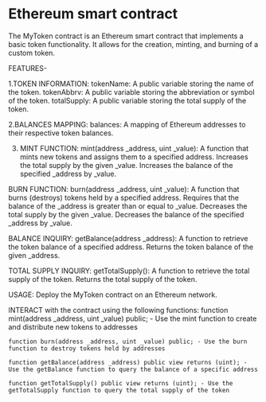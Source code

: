 # Ethereum smart contract

The MyToken contract is an Ethereum smart contract that implements a basic token functionality. It allows for the creation, minting, and burning of a custom token.

FEATURES-

1.TOKEN INFORMATION: tokenName: A public variable storing the name of the token. tokenAbbrv: A public variable storing the abbreviation or symbol of the token. totalSupply: A public variable storing the total supply of the token.

2.BALANCES MAPPING: balances: A mapping of Ethereum addresses to their respective token balances.

3. MINT FUNCTION: mint(address _address, uint _value): A function that mints new tokens and assigns them to a specified address. Increases the total supply by the given _value. Increases the balance of the specified _address by _value.

BURN FUNCTION: burn(address _address, uint _value): A function that burns (destroys) tokens held by a specified address. Requires that the balance of the _address is greater than or equal to _value. Decreases the total supply by the given _value. Decreases the balance of the specified _address by _value.

BALANCE INQUIRY: getBalance(address _address): A function to retrieve the token balance of a specified address. Returns the token balance of the given _address.

TOTAL SUPPLY INQUIRY: getTotalSupply(): A function to retrieve the total supply of the token. Returns the total supply of the token.

USAGE: Deploy the MyToken contract on an Ethereum network.

INTERACT with the contract using the following functions: function mint(address _address, uint _value) public; - Use the mint function to create and distribute new tokens to addresses
    
    function burn(address _address, uint _value) public; - Use the burn function to destroy tokens held by addresses
    
    function getBalance(address _address) public view returns (uint); - Use the getBalance function to query the balance of a specific address
    
    function getTotalSupply() public view returns (uint); - Use the getTotalSupply function to query the total supply of the token


